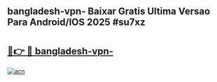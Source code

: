 ## bangladesh-vpn- Baixar Gratis Ultima Versao Para Android/IOS 2025 #su7xz

# <h2><a href="https://ainizakaria.my?title=bangladesh-vpn-&ref=20M">🔗👉 🔴 bangladesh-vpn-</a></h2>

[![acn](https://github.com/user-attachments/assets/0f9c940e-d8b0-45ae-aac7-cd30a18b3e1c)](https://ainizakaria.my?title=bangladesh-vpn-&ref=20M)

